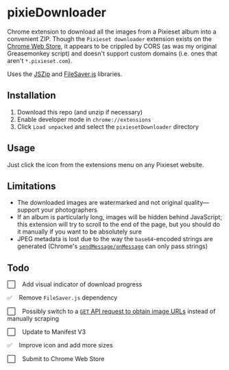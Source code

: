 # pixieDownloader
Chrome extension to download all the images from a Pixieset album into a convenient ZIP. Though the `Pixieset downloader` extension exists on the [Chrome Web Store](https://chrome.google.com/webstore/detail/pixieset-downloader/bcipfhjikcfgalkfhocogafoebfbenle), it appears to be crippled by CORS (as was my original Greasemonkey script) and doesn't support custom domains (i.e. ones that aren't `*.pixieset.com`).

Uses the [JSZip](https://github.com/Stuk/jszip) and [FileSaver.js](https://github.com/eligrey/FileSaver.js/) libraries.


## Installation
1. Download this repo (and unzip if necessary)
2. Enable developer mode in `chrome://extensions`
3. Click `Load unpacked` and select the `pixiesetDownloader` directory


## Usage
Just click the icon from the extensions menu on any Pixieset website.


## Limitations
* The downloaded images are watermarked and not original quality—support your photographers
* If an album is particularly long, images will be hidden behind JavaScript; this extension will try to scroll to the end of the page, but you should do it manually if you want to be absolutely sure
* JPEG metadata is lost due to the way the `base64`-encoded strings are generated (Chrome's [`sendMessage/onMessage`](https://developer.chrome.com/docs/extensions/mv2/messaging/) can only pass strings)


## Todo
:white_large_square: &nbsp;&nbsp; Add visual indicator of download progress

:white_check_mark:   &nbsp;&nbsp; Remove `FileSaver.js` dependency

:white_large_square: &nbsp;&nbsp; Possibly switch to a [`GET` API request to obtain image URLs](https://gitlab.com/wolkoman/pixieset-downloader/-/blob/master/index.js) instead of manually scraping

:white_large_square: &nbsp;&nbsp; Update to Manifest V3

:white_check_mark:   &nbsp;&nbsp; Improve icon and add more sizes

:white_large_square: &nbsp;&nbsp; Submit to Chrome Web Store